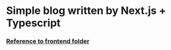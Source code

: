 <h1>Simple blog written by Next.js + Typescript</h1>
<h3><a href="https://drive.google.com/file/d/163soLkM7JewzwqEethTUuSjcEn01KHCj/view?usp=sharing" target="_blank">Reference to frontend folder</a></h3>
